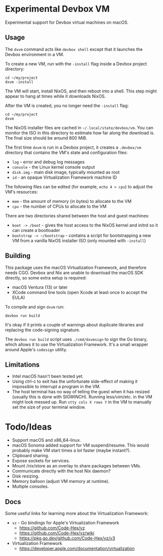 # Experimental Devbox VM

Experimental support for Devbox virtual machines on macOS.

## Usage

The `dxvm` command acts like `devbox shell` except that it launches the Devbox
environment in a VM.

To create a new VM, run with the `-install` flag inside a Devbox project
directory:

	cd ~/my/project
	dxvm -install

The VM will start, install NixOS, and then reboot into a shell. This step might
appear to hang at times while it downloads NixOS.

After the VM is created, you no longer need the `-install` flag:

	cd ~/my/project
	dxvm

The NixOS installer files are cached in `~/.local/state/devbox/vm`. You can
monitor the ISO in this directory to estimate how far along the download is. The
final size should be around 800 MiB.

The first time `dxvm` is run in a Devbox project, it creates a `.devbox/vm`
directory that contains the VM's state and configuration files:

- `log` - error and debug log messages
- `console` - the Linux kernel console output
- `disk.img` - main disk image, typically mounted as root
- `id` - an opaque Virtualization Framework machine ID

The following files can be edited (for example, `echo 4 > cpu`) to adjust the
VM's resources:

- `mem` - the amount of memory (in bytes) to allocate to the VM
- `cpu` - the number of CPUs to allocate to the VM

There are two directories shared between the host and guest machines:

- `boot -> /boot` - gives the host access to the NixOS kernel and initrd so it
  can create a bootloader
- `bootstrap -> ~/bootstrap` - contains a script for bootstrapping a new VM from
  a vanilla NixOS installer ISO (only mounted with `-install`)

## Building

This package uses the macOS Virtualization Framework, and therefore needs CGO.
Devbox and Nix are unable to download the macOS SDK directly, so some extra
setup is required:

- macOS Ventura (13) or later
- XCode command line tools (open Xcode at least once to accept the EULA)

To compile and sign `dxvm` run:

	devbox run build

It's okay if it prints a couple of warnings about duplicate libraries and
replacing the code-signing signature.

The `devbox run build` script uses `./cmd/dxvmsign` to sign the Go binary, which
allows it to use the Virtualization Framework. It's a small wrapper around
Apple's `codesign` utility.

## Limitations

- Intel macOS hasn't been tested yet.
- Using ctrl-c to exit has the unfortunate side-effect of making it impossible
to interrupt a program in the VM.
- The host terminal has no way of telling the guest when it has resized (usually
this is done with SIGWINCH). Running less/vim/etc. in the VM might look messed
up. Run `stty cols X rows Y` in the VM to manually set the size of your terminal
window.

# Todo/Ideas

- Support macOS and x86_64-linux.
- macOS Sonoma added support for VM suspend/resume. This would probably make VM
start times a lot faster (maybe instant?).
- Clipboard sharing.
- Expose sockets for services.
- Mount /nix/store as an overlay to share packages between VMs.
- Communicate directly with the host Nix daemon?
- Disk resizing.
- Memory balloon (adjust VM memory at runtime).
- Multiple consoles.

## Docs

Some useful links for learning more about the Virtualization Framework:

- `vz` - Go bindings for Apple's Virtualization Framework
	- <https://github.com/Code-Hex/vz>
	- <https://github.com/Code-Hex/vz/wiki>
	- <https://pkg.go.dev/github.com/Code-Hex/vz/v3>
- Virtualization Framework
	- <https://developer.apple.com/documentation/virtualization>
